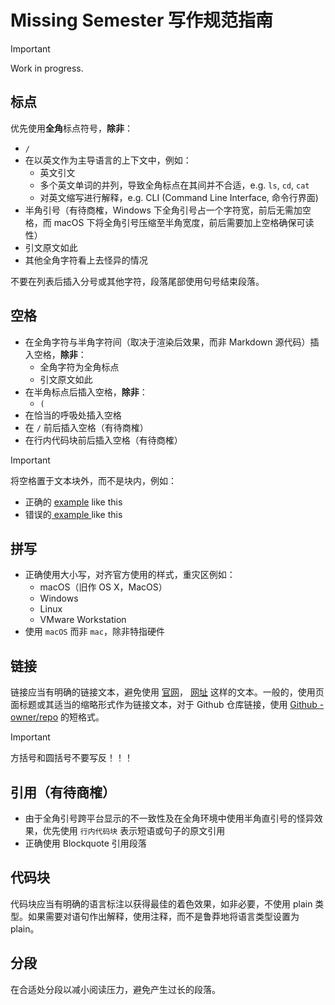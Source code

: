 # Missing Semester 写作规范指南

> [!important]
>
> Work in progress.

## 标点
优先使用**全角**标点符号，**除非**：
- `/`
- 在以英文作为主导语言的上下文中，例如：
  - 英文引文
  - 多个英文单词的并列，导致全角标点在其间并不合适，e.g. `ls`, `cd`, `cat`
  - 对英文缩写进行解释，e.g. CLI (Command Line Interface, 命令行界面)
- 半角引号（有待商榷，Windows 下全角引号占一个字符宽，前后无需加空格，而 macOS 下将全角引号压缩至半角宽度，前后需要加上空格确保可读性）
- 引文原文如此
- 其他全角字符看上去怪异的情况

不要在列表后插入分号或其他字符，段落尾部使用句号结束段落。

## 空格
- 在全角字符与半角字符间（取决于渲染后效果，而非 Markdown 源代码）插入空格，**除非**：
  - 全角字符为全角标点
  - 引文原文如此
- 在半角标点后插入空格，**除非**：
  - `(`
- 在恰当的呼吸处插入空格
- 在 `/` 前后插入空格（有待商榷）
- 在行内代码块前后插入空格（有待商榷）

> [!important]
> 
> 将空格置于文本块外，而不是块内，例如：
> - 正确的 [example](/#) like this
> - 错误的[ example ](/#)like this

## 拼写
- 正确使用大小写，对齐官方使用的样式，重灾区例如：
  - macOS（旧作 OS X，MacOS）
  - Windows
  - Linux
  - VMware Workstation
- 使用 `macOS` 而非 `mac`，除非特指硬件

## 链接
链接应当有明确的链接文本，避免使用 [官网](/#)， [网址](/#) 这样的文本。一般的，使用页面标题或其适当的缩略形式作为链接文本，对于 Github 仓库链接，使用 [Github - owner/repo](/#) 的短格式。

> [!important]
> 
> 方括号和圆括号不要写反！！！

## 引用（有待商榷）
- 由于全角引号跨平台显示的不一致性及在全角环境中使用半角直引号的怪异效果，优先使用 `行内代码块` 表示短语或句子的原文引用
- 正确使用 Blockquote 引用段落

## 代码块
代码块应当有明确的语言标注以获得最佳的着色效果，如非必要，不使用 plain 类型。如果需要对语句作出解释，使用注释，而不是鲁莽地将语言类型设置为 plain。

## 分段
在合适处分段以减小阅读压力，避免产生过长的段落。
